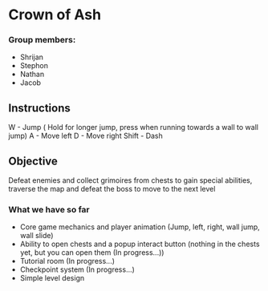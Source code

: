 # Crown of Ash 

### Group members: 
- Shrijan
- Stephon
- Nathan
- Jacob

## Instructions

W - Jump ( Hold for longer jump, press when running towards a wall to wall jump) 
A - Move left 
D - Move right 
Shift - Dash 

## Objective 
Defeat enemies and collect grimoires from chests to gain special abilities, traverse the map and defeat the boss to move to the next level

### What we have so far 

- Core game mechanics and player animation (Jump, left, right, wall jump, wall slide) 
- Ability to open chests and a popup interact button (nothing in the chests yet, but you can open them (In progress...))
- Tutorial room (In progress...) 
- Checkpoint system (In progress...)
- Simple level design 



